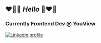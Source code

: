 ## :heart_on_fire::cherry_blossom: *Hello* :cherry_blossom::heart_on_fire:

### Currently Frontend Dev @ YouView

[![Linkedin profile](https://img.shields.io/badge/Linkedin-Alex%20Annani-0077B5?style=social&logo=linkedin&?labelColor=fff)](https://www.linkedin.com/in/alexander-annani-8205161a2/) 
